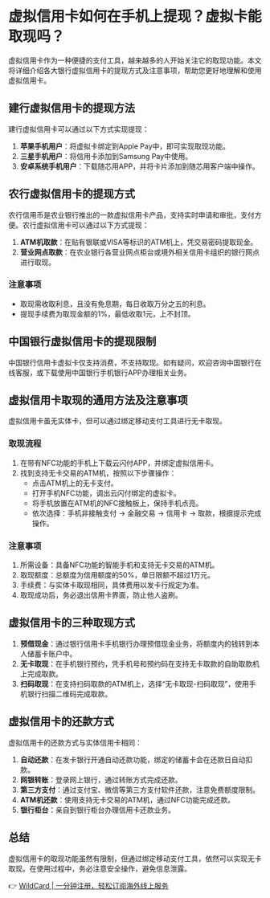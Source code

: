 # 虚拟信用卡如何在手机上提现？虚拟卡能取现吗？

虚拟信用卡作为一种便捷的支付工具，越来越多的人开始关注它的取现功能。本文将详细介绍各大银行虚拟信用卡的提现方式及注意事项，帮助您更好地理解和使用虚拟信用卡。

## 建行虚拟信用卡的提现方法

建行虚拟信用卡可以通过以下方式实现提现：

1. **苹果手机用户**：将虚拟卡绑定到Apple Pay中，即可实现取现功能。
2. **三星手机用户**：将信用卡添加到Samsung Pay中使用。
3. **安卓系统手机用户**：下载随芯用APP，并将卡片添加到随芯用客户端中操作。

## 农行虚拟信用卡的提现方式

农行信用币是农业银行推出的一款虚拟信用卡产品，支持实时申请和审批，支付方便。农行虚拟信用卡可以通过以下方式提现：

1. **ATM机取款**：在贴有银联或VISA等标识的ATM机上，凭交易密码提取现金。
2. **营业网点取款**：在农业银行各营业网点柜台或境外相关信用卡组织的银行网点进行取现。

### 注意事项

- 取现需收取利息，且没有免息期，每日收取万分之五的利息。
- 提现手续费为取现金额的1%，最低收取1元，上不封顶。

## 中国银行虚拟信用卡的提现限制

中国银行信用卡虚拟卡仅支持消费，不支持取现。如有疑问，欢迎咨询中国银行在线客服，或下载使用中国银行手机银行APP办理相关业务。

## 虚拟信用卡取现的通用方法及注意事项

虚拟信用卡虽无实体卡，但可以通过绑定移动支付工具进行无卡取现。

### 取现流程

1. 在带有NFC功能的手机上下载云闪付APP，并绑定虚拟信用卡。
2. 找到支持无卡交易的ATM机，按照以下步骤操作：
   - 点击ATM机上的无卡支付。
   - 打开手机NFC功能，调出云闪付绑定的虚拟卡。
   - 将手机放置在ATM机的NFC接触板上，保持手机点亮。
   - 依次选择：手机非接触支付 → 金融交易 → 信用卡 → 取款，根据提示完成操作。

### 注意事项

1. 所需设备：具备NFC功能的智能手机和支持无卡交易的ATM机。
2. 取现额度：总额度为信用额度的50%，单日限额不超过1万元。
3. 手续费：与实体卡取现相同，具体费用以发卡行规定为准。
4. 取现成功后，务必退出信用卡界面，防止他人盗刷。

## 虚拟信用卡的三种取现方式

1. **预借现金**：通过银行信用卡手机银行办理预借现金业务，将额度内的钱转到本人储蓄卡账户中。
2. **无卡取现**：在手机银行预约，凭手机号和预约码在支持无卡取款的自助取款机上完成取款。
3. **扫码取现**：在支持扫码取款的ATM机上，选择“无卡取现-扫码取现”，使用手机银行扫描二维码完成取款。

## 虚拟信用卡的还款方式

虚拟信用卡的还款方式与实体信用卡相同：

1. **自动还款**：在发卡银行开通自动还款功能，绑定的储蓄卡会在还款日自动扣款。
2. **网银转账**：登录网上银行，通过转账方式完成还款。
3. **第三方支付**：通过支付宝、微信等第三方支付软件还款，注意免费额度限制。
4. **ATM机还款**：使用支持无卡交易的ATM机，通过NFC功能完成还款。
5. **银行柜台**：亲自到银行柜台办理信用卡还款业务。

## 总结

虚拟信用卡的取现功能虽然有限制，但通过绑定移动支付工具，依然可以实现无卡取现。在使用过程中，务必注意安全操作，避免信息泄露。

👉 [WildCard | 一分钟注册，轻松订阅海外线上服务](https://bbtdd.com/WildCard)